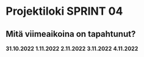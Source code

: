 # Projektiloki SPRINT 04

## Mitä viimeaikoina on tapahtunut? 

**31.10.2022**
**1.11.2022**
**2.11.2022**
**3.11.2022**
**4.11.2022**

